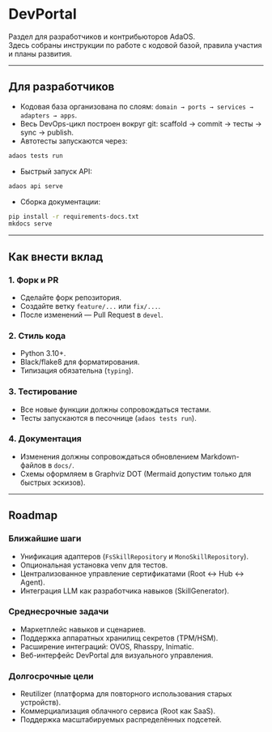 # DevPortal

Раздел для разработчиков и контрибьюторов AdaOS.  
Здесь собраны инструкции по работе с кодовой базой, правила участия и планы развития.

---

## Для разработчиков

- Кодовая база организована по слоям: `domain → ports → services → adapters → apps`.  
- Весь DevOps-цикл построен вокруг git: scaffold → commit → тесты → sync → publish.  
- Автотесты запускаются через:

```bash
adaos tests run
```

- Быстрый запуск API:

```bash
adaos api serve
```

- Сборка документации:

```bash
pip install -r requirements-docs.txt
mkdocs serve
```

---

## Как внести вклад

### 1. Форк и PR

- Сделайте форк репозитория.
- Создайте ветку `feature/...` или `fix/...`.
- После изменений — Pull Request в `devel`.

### 2. Стиль кода

- Python 3.10+.
- Black/flake8 для форматирования.
- Типизация обязательна (`typing`).

### 3. Тестирование

- Все новые функции должны сопровождаться тестами.
- Тесты запускаются в песочнице (`adaos tests run`).

### 4. Документация

- Изменения должны сопровождаться обновлением Markdown-файлов в `docs/`.
- Схемы оформляем в Graphviz DOT (Mermaid допустим только для быстрых эскизов).

---

## Roadmap

### Ближайшие шаги

- Унификация адаптеров (`FsSkillRepository` и `MonoSkillRepository`).
- Опциональная установка venv для тестов.
- Централизованное управление сертификатами (Root ↔ Hub ↔ Agent).
- Интеграция LLM как разработчика навыков (SkillGenerator).

### Среднесрочные задачи

- Маркетплейс навыков и сценариев.
- Поддержка аппаратных хранилищ секретов (TPM/HSM).
- Расширение интеграций: OVOS, Rhasspy, Inimatic.
- Веб-интерфейс DevPortal для визуального управления.

### Долгосрочные цели

- Reutilizer (платформа для повторного использования старых устройств).
- Коммерциализация облачного сервиса (Root как SaaS).
- Поддержка масштабируемых распределённых подсетей.
